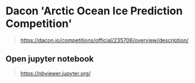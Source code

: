 # Dacon 'Arctic Ocean Ice Prediction Competition'
> https://dacon.io/competitions/official/235706/overview/description/

## Open jupyter notebook
> https://nbviewer.jupyter.org/

